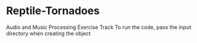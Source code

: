 # Reptile-Tornadoes
Audio and Music Processing Exercise Track
To run the code, pass the input directory when creating the object